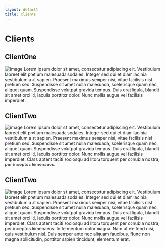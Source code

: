 ```yaml
---
layout: default
title: clients
---
```


# Clients

## ClientOne

![image](http://via.placeholder.com/150x150) Lorem ipsum dolor sit amet, consectetur adipiscing elit. Vestibulum laoreet elit pretium malesuada sodales. Integer sed dui et diam lacinia vestibulum a at sapien. Praesent maximus semper nisi, vitae facilisis nisl pretium sed. Suspendisse sit amet nulla malesuada, scelerisque quam nec, aliquet quam. Suspendisse volutpat gravida tempus. Duis erat ligula, blandit sit amet orci id, iaculis porttitor dolor. Nunc mollis augue vel facilisis imperdiet.

## ClientTwo

![image](http://via.placeholder.com/150x150) Lorem ipsum dolor sit amet, consectetur adipiscing elit. Vestibulum laoreet elit pretium malesuada sodales. Integer sed dui et diam lacinia vestibulum a at sapien. Praesent maximus semper nisi, vitae facilisis nisl pretium sed. Suspendisse sit amet nulla malesuada, scelerisque quam nec, aliquet quam. Suspendisse volutpat gravida tempus. Duis erat ligula, blandit sit amet orci id, iaculis porttitor dolor. Nunc mollis augue vel facilisis imperdiet. Class aptent taciti sociosqu ad litora torquent per conubia nostra, per inceptos himenaeos.

## ClientTwo

![image](http://via.placeholder.com/150x150) Lorem ipsum dolor sit amet, consectetur adipiscing elit. Vestibulum laoreet elit pretium malesuada sodales. Integer sed dui et diam lacinia vestibulum a at sapien. Praesent maximus semper nisi, vitae facilisis nisl pretium sed. Suspendisse sit amet nulla malesuada, scelerisque quam nec, aliquet quam. Suspendisse volutpat gravida tempus. Duis erat ligula, blandit sit amet orci id, iaculis porttitor dolor. Nunc mollis augue vel facilisis imperdiet. Class aptent taciti sociosqu ad litora torquent per conubia nostra, per inceptos himenaeos. In fermentum dolor magna. Nam ut eleifend nisi, quis vestibulum nisl. Duis semper ante nec aliquam faucibus. Nunc non magna sollicitudin, porttitor sapien tincidunt, elementum erat.
